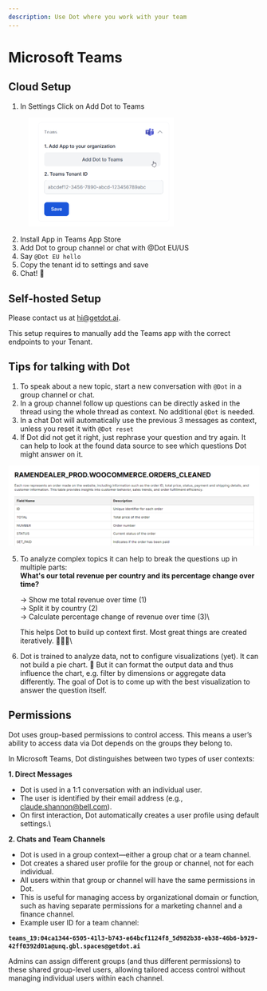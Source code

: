 ```yaml
---
description: Use Dot where you work with your team
---
```


# Microsoft Teams

## Cloud Setup

1. In Settings Click on Add Dot to Teams

<figure><img src="../../.gitbook/assets/grafik (2).png" alt="" width="292"><figcaption></figcaption></figure>

2. Install App in Teams App Store
3. Add Dot to group channel or chat with @Dot EU/US
4. Say `@Dot EU hello`&#x20;
5. Copy the tenant id to settings and save
6. Chat! 🎉



## Self-hosted Setup

Please contact us at [hi@getdot.ai](mailto:hi@getdot.ai).&#x20;

This setup requires to manually add the Teams app with the correct endpoints to your Tenant.



## Tips for talking with Dot

1. To speak about a new topic, start a new conversation with `@Dot` in a group channel or chat.&#x20;
2. In a group channel follow up questions can be directly asked in the thread using the whole thread as context. No additional `@Dot` is needed.
3. In a chat Dot will automatically use the previous 3 messages as context, unless you reset it with `@Dot reset`
4. If Dot did not get it right, just rephrase your question and try again. It can help to look at the found data source to see which questions Dot might answer on it.

![](<../../.gitbook/assets/grafik (16).png>)

5.  To analyze complex topics it can help to break the questions up in multiple parts:\
    **What's our total revenue per country and its percentage change over time?**

    -> Show me total revenue over time (1)\
    -> Split it by country (2)\
    -> Calculate percentage change of revenue over time (3)\


    This helps Dot to build up context first. Most great things are created iteratively. 🛶⛵🚢\

6. Dot is trained to analyze data, not to configure visualizations (yet). It can not build a pie chart. 🍰 But it can format the output data and thus influence the chart, e.g. filter by dimensions or aggregate data differently. The goal of Dot is to come up with the best visualization to answer the question itself.



## Permissions

Dot uses group-based permissions to control access. This means a user’s ability to access data via Dot depends on the groups they belong to.

In Microsoft Teams, Dot distinguishes between two types of user contexts:

**1. Direct Messages**

* Dot is used in a 1:1 conversation with an individual user.
* The user is identified by their email address (e.g., claude.shannon@bell.com).
* On first interaction, Dot automatically creates a user profile using default settings.\


**2. Chats and Team Channels**

* Dot is used in a group context—either a group chat or a team channel.
* Dot creates a shared user profile for the group or channel, not for each individual.
* All users within that group or channel will have the same permissions in Dot.
* This is useful for managing access by organizational domain or function, such as having separate permissions for a marketing channel and a finance channel.
* Example user ID for a team channel:&#x20;

<pre><code><strong>teams_19:04ca1344-6505-41l3-b743-e64bcf1124f8_5d982b38-eb38-46b6-b929-42ff0392d01a@unq.gbl.spaces@getdot.ai
</strong></code></pre>

Admins can assign different groups (and thus different permissions) to these shared group-level users, allowing tailored access control without managing individual users within each channel.

